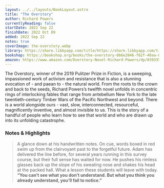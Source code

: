 ```yaml
---
layout: ../../layouts/BookLayout.astro
title: "The Overstory"
author: Richard Powers
currentlyReading: false
startDate: 2022 Sep 22
finishDate: 2022 Oct 09
added: 2022 Sep 22
notes: true
coverImage: the-overstory.webp
library: https://share.libbyapp.com/title/https://share.libbyapp.com/title/3360345
bookshop: https://bookshop.org/books/the-overstory-0b6e2046-f62f-40aa-8589-97b751cbcfc8/9780393356687
amazon: https://www.amazon.com/Overstory-Novel-Richard-Powers/dp/039335668X
---
```


The Overstory, winner of the 2019 Pulitzer Prize in Fiction, is a sweeping, impassioned work of activism and resistance that is also a stunning evocation of - and paean to - the natural world. From the roots to the crown and back to the seeds, Richard Powers’s twelfth novel unfolds in concentric rings of interlocking fables that range from antebellum New York to the late twentieth-century Timber Wars of the Pacific Northwest and beyond. There is a world alongside ours - vast, slow, interconnected, resourceful, magnificently inventive, and almost invisible to us. This is the story of a handful of people who learn how to see that world and who are drawn up into its unfolding catastrophe.

### Notes & Highlights
> A glance down at his handwritten notes. On cue, words boxed in red swim up from the clairvoyant past to the forgetful future. Adam has delivered the line before, for several years running in this survey course, but their full sense has waited for now. He pushes his rimless glasses back up the slope of his sweating nose and shakes his head at the packed hall. What a lesson these students will leave with today.  
> **“You can’t see what you don’t understand. But what you think you already understand, you’ll fail to notice.”**  
